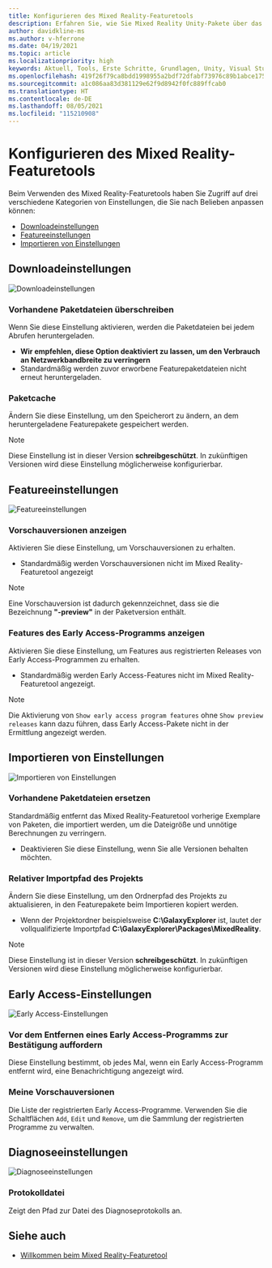```yaml
---
title: Konfigurieren des Mixed Reality-Featuretools
description: Erfahren Sie, wie Sie Mixed Reality Unity-Pakete über das MR-Featuretool für die HoloLens- und VR-Entwicklung herunterladen und installieren.
author: davidkline-ms
ms.author: v-hferrone
ms.date: 04/19/2021
ms.topic: article
ms.localizationpriority: high
keywords: Aktuell, Tools, Erste Schritte, Grundlagen, Unity, Visual Studio, Toolkit, Mixed Reality-Headset, Windows Mixed Reality-Headset, Virtual Reality-Headset, Installation, Windows, HoloLens, Emulator, Unreal, OpenXR
ms.openlocfilehash: 419f26f79ca8bdd1998955a2bdf72dfabf73976c89b1abce175ef2cf60c9597b
ms.sourcegitcommit: a1c086aa83d381129e62f9d8942f0fc889ffcab0
ms.translationtype: HT
ms.contentlocale: de-DE
ms.lasthandoff: 08/05/2021
ms.locfileid: "115210908"
---
```

# <a name="configuring-the-mixed-reality-feature-tool"></a>Konfigurieren des Mixed Reality-Featuretools

Beim Verwenden des Mixed Reality-Featuretools haben Sie Zugriff auf drei verschiedene Kategorien von Einstellungen, die Sie nach Belieben anpassen können:

* [Downloadeinstellungen](#download-settings)
* [Featureeinstellungen](#feature-settings)
* [Importieren von Einstellungen](#import-settings)

## <a name="download-settings"></a>Downloadeinstellungen

![Downloadeinstellungen](images/FeatureToolSettings-Download.png)

### <a name="overwrite-existing-package-files"></a>Vorhandene Paketdateien überschreiben

Wenn Sie diese Einstellung aktivieren, werden die Paketdateien bei jedem Abrufen heruntergeladen. 

* **Wir empfehlen, diese Option deaktiviert zu lassen, um den Verbrauch an Netzwerkbandbreite zu verringern**
* Standardmäßig werden zuvor erworbene Featurepaketdateien nicht erneut heruntergeladen.

### <a name="package-cache"></a>Paketcache

Ändern Sie diese Einstellung, um den Speicherort zu ändern, an dem heruntergeladene Featurepakete gespeichert werden.

> [!NOTE]
> Diese Einstellung ist in dieser Version **schreibgeschützt**. In zukünftigen Versionen wird diese Einstellung möglicherweise konfigurierbar.

## <a name="feature-settings"></a>Featureeinstellungen

![Featureeinstellungen](images/FeatureToolSettings-Feature.png)

### <a name="show-preview-releases"></a>Vorschauversionen anzeigen

Aktivieren Sie diese Einstellung, um Vorschauversionen zu erhalten.
* Standardmäßig werden Vorschauversionen nicht im Mixed Reality-Featuretool angezeigt 

> [!NOTE]
> Eine Vorschauversion ist dadurch gekennzeichnet, dass sie die Bezeichnung **"-preview"** in der Paketversion enthält.

### <a name="show-early-access-program-features"></a>Features des Early Access-Programms anzeigen

Aktivieren Sie diese Einstellung, um Features aus registrierten Releases von Early Access-Programmen zu erhalten.

* Standardmäßig werden Early Access-Features nicht im Mixed Reality-Featuretool angezeigt. 

> [!NOTE]
> Die Aktivierung von `Show early access program features` ohne `Show preview releases` kann dazu führen, dass Early Access-Pakete nicht in der Ermittlung angezeigt werden.

## <a name="import-settings"></a>Importieren von Einstellungen

![Importieren von Einstellungen](images/FeatureToolSettings-Import.png)

### <a name="replace-existing-package-files"></a>Vorhandene Paketdateien ersetzen

Standardmäßig entfernt das Mixed Reality-Featuretool vorherige Exemplare von Paketen, die importiert werden, um die Dateigröße und unnötige Berechnungen zu verringern. 

* Deaktivieren Sie diese Einstellung, wenn Sie alle Versionen behalten möchten.

### <a name="project-relative-import-path"></a>Relativer Importpfad des Projekts

Ändern Sie diese Einstellung, um den Ordnerpfad des Projekts zu aktualisieren, in den Featurepakete beim Importieren kopiert werden. 

* Wenn der Projektordner beispielsweise **C:\GalaxyExplorer** ist, lautet der vollqualifizierte Importpfad **C:\GalaxyExplorer\Packages\MixedReality**.

> [!NOTE]
> Diese Einstellung ist in dieser Version **schreibgeschützt**. In zukünftigen Versionen wird diese Einstellung möglicherweise konfigurierbar.

## <a name="early-access-settings"></a>Early Access-Einstellungen

![Early Access-Einstellungen](images/FeatureToolSettings-EarlyAccess.png)
 
### <a name="ask-for-confirmation-before-removing-an-early-access-program"></a>Vor dem Entfernen eines Early Access-Programms zur Bestätigung auffordern

Diese Einstellung bestimmt, ob jedes Mal, wenn ein Early Access-Programm entfernt wird, eine Benachrichtigung angezeigt wird.

### <a name="my-previews"></a>Meine Vorschauversionen

Die Liste der registrierten Early Access-Programme. Verwenden Sie die Schaltflächen `Add`, `Edit` und `Remove`, um die Sammlung der registrierten Programme zu verwalten.

## <a name="diagnostic-settings"></a>Diagnoseeinstellungen

![Diagnoseeinstellungen](images/FeatureToolSettings-Diagnostics.png)

### <a name="log-file"></a>Protokolldatei

Zeigt den Pfad zur Datei des Diagnoseprotokolls an.

## <a name="see-also"></a>Siehe auch

- [Willkommen beim Mixed Reality-Featuretool](welcome-to-mr-feature-tool.md)